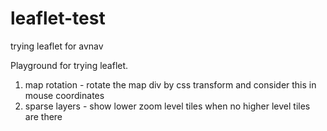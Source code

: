 # leaflet-test
trying leaflet for avnav

Playground for trying leaflet.
1. map rotation - rotate the map div by css transform and consider this in mouse coordinates
2. sparse layers - show lower zoom level tiles when no higher level tiles are there

